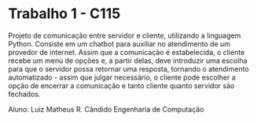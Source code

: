 ﻿# Trabalho 1 - C115

Projeto de comunicação entre servidor e cliente, utilizando a linguagem Python. Consiste em um chatbot para auxiliar no atendimento de um provedor de internet. Assim que a comunicação é estabelecida, o cliente recebe um menu de opções e, a partir delas, deve introduzir uma escolha para que o servidor possa retornar uma resposta, tornando o atendimento automatizado - assim que julgar necessário, o cliente pode escolher a opção de encerrar a comunicação e tanto cliente quanto servidor são fechados.

 Aluno: Luiz Matheus R. Cândido
 Engenharia de Computação
